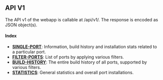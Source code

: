 ## API V1

The API v1 of the webapp is callable at /api/v1/. The response is encoded as JSON object(s).

#### Index

- **[SINGLE-PORT](/docs/API-V1/2-SINGLE-PORT.md)**: Information, build history and installation stats related to a particular port.
- **[FILTER-PORTS](/docs/API-V1/3-FILTER-PORTS.md)**: List of ports by applying various filters.
- **[BUILD-HISTORY](/docs/API-V1/4-BUILD-HISTORY.md)**: The entire build history of all ports, supported by various filters.
- **[STATISTICS](/docs/API-V1/5-STATS.md)**: General statistics and overall port installations.
